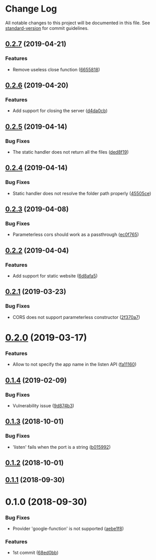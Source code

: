 # Change Log

All notable changes to this project will be documented in this file. See [standard-version](https://github.com/conventional-changelog/standard-version) for commit guidelines.

<a name="0.2.7"></a>
## [0.2.7](https://github.com/neapjs/funky/compare/v0.2.6...v0.2.7) (2019-04-21)


### Features

* Remove useless close function ([6655818](https://github.com/neapjs/funky/commit/6655818))



<a name="0.2.6"></a>
## [0.2.6](https://github.com/neapjs/funky/compare/v0.2.5...v0.2.6) (2019-04-20)


### Features

* Add support for closing the server ([d4da0cb](https://github.com/neapjs/funky/commit/d4da0cb))



<a name="0.2.5"></a>
## [0.2.5](https://github.com/neapjs/funky/compare/v0.2.4...v0.2.5) (2019-04-14)


### Bug Fixes

* The static handler does not return all the files ([ded8f19](https://github.com/neapjs/funky/commit/ded8f19))



<a name="0.2.4"></a>
## [0.2.4](https://github.com/neapjs/funky/compare/v0.2.3...v0.2.4) (2019-04-14)


### Bug Fixes

* Static handler does not resolve the folder path properly ([45505ce](https://github.com/neapjs/funky/commit/45505ce))



<a name="0.2.3"></a>
## [0.2.3](https://github.com/neapjs/funky/compare/v0.2.2...v0.2.3) (2019-04-08)


### Bug Fixes

* Parameterless cors should work as a passthrough ([ec0f765](https://github.com/neapjs/funky/commit/ec0f765))



<a name="0.2.2"></a>
## [0.2.2](https://github.com/neapjs/funky/compare/v0.2.1...v0.2.2) (2019-04-04)


### Features

* Add support for static website ([6d8afa5](https://github.com/neapjs/funky/commit/6d8afa5))



<a name="0.2.1"></a>
## [0.2.1](https://github.com/neapjs/funky/compare/v0.2.0...v0.2.1) (2019-03-23)


### Bug Fixes

* CORS does not support parameterless constructor ([2f370a7](https://github.com/neapjs/funky/commit/2f370a7))



<a name="0.2.0"></a>
# [0.2.0](https://github.com/neapjs/funky/compare/v0.1.4...v0.2.0) (2019-03-17)


### Features

* Allow to not specify the app name in the listen API ([fa11160](https://github.com/neapjs/funky/commit/fa11160))



<a name="0.1.4"></a>
## [0.1.4](https://github.com/neapjs/funky/compare/v0.1.3...v0.1.4) (2019-02-09)


### Bug Fixes

* Vulnerability issue ([9d874b3](https://github.com/neapjs/funky/commit/9d874b3))



<a name="0.1.3"></a>
## [0.1.3](https://github.com/neapjs/funky/compare/v0.1.2...v0.1.3) (2018-10-01)


### Bug Fixes

* 'listen' fails when the port is a string ([b015992](https://github.com/neapjs/funky/commit/b015992))



<a name="0.1.2"></a>
## [0.1.2](https://github.com/neapjs/funky/compare/v0.1.1...v0.1.2) (2018-10-01)



<a name="0.1.1"></a>
## [0.1.1](https://github.com/neapjs/funky/compare/v0.1.0...v0.1.1) (2018-09-30)



<a name="0.1.0"></a>
# 0.1.0 (2018-09-30)


### Bug Fixes

* Provider 'google-function' is not supported ([aebe1f8](https://github.com/neapjs/funky/commit/aebe1f8))


### Features

* 1st commit ([68ed0bb](https://github.com/neapjs/funky/commit/68ed0bb))
